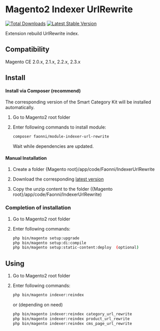 # Magento2 Indexer UrlRewrite
[![Total Downloads](https://poser.pugx.org/faonni/module-indexer-url-rewrite/downloads)](https://packagist.org/packages/faonni/module-indexer-url-rewrite)
[![Latest Stable Version](https://poser.pugx.org/faonni/module-indexer-url-rewrite/v/stable)](https://packagist.org/packages/faonni/module-indexer-url-rewrite)

Extension rebuild UrlRewrite index.

## Compatibility

Magento CE 2.0.x, 2.1.x, 2.2.x, 2.3.x

## Install

#### Install via Composer (recommend)
The corresponding version of the Smart Category Kit will be installed automatically.

1. Go to Magento2 root folder

2. Enter following commands to install module:

    ```bash
    composer faonni/module-indexer-url-rewrite
    ```
   Wait while dependencies are updated.

#### Manual Installation

1. Create a folder {Magento root}/app/code/Faonni/IndexerUrlRewrite

2. Download the corresponding [latest version](https://github.com/karliuka/m2.IndexerUrlRewrite/releases)

3. Copy the unzip content to the folder ({Magento root}/app/code/Faonni/IndexerUrlRewrite)

### Completion of installation

1. Go to Magento2 root folder

2. Enter following commands:

    ```bash
    php bin/magento setup:upgrade
    php bin/magento setup:di:compile
    php bin/magento setup:static-content:deploy  (optional)
    ```
## Using

1. Go to Magento2 root folder

2. Enter following commands:

    ```bash
    php bin/magento indexer:reindex
    ```
    or (depending on need)

    ```bash
    php bin/magento indexer:reindex category_url_rewrite
    php bin/magento indexer:reindex product_url_rewrite
    php bin/magento indexer:reindex cms_page_url_rewrite
    ```

